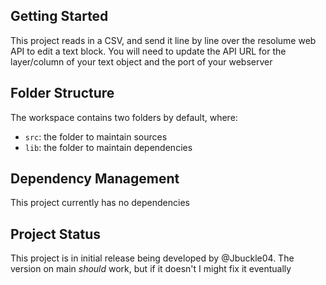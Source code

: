 ## Getting Started

This project reads in a CSV, and send it line by line over the resolume web API to edit a text block.
You will need to update the API URL for the layer/column of your text object and the port of your webserver

## Folder Structure

The workspace contains two folders by default, where:

- `src`: the folder to maintain sources
- `lib`: the folder to maintain dependencies


## Dependency Management

This project currently has no dependencies

## Project Status

This project is in initial release being developed by @Jbuckle04.
The version on main *should* work, but if it doesn't I might fix it eventually